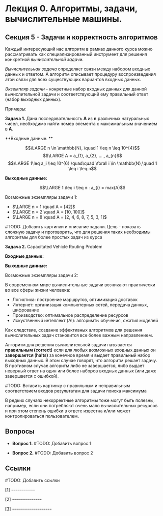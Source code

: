 # Лекция 0.  Алгоритмы, задачи, вычислительные машины.

## Секция 5 -  Задачи и корректность алгоритмов

Каждый интересующий нас алгоритм в рамках данного курса можно рассматривать как специализированный инструмент для решения конкретной *вычислительной задачи*.

*Вычислительная задача* определяет связи между набором входных данных и ответом. А алгоритм описывает процедуру воспроизведения этой связи для всех существующих вариантов входных данных.

*Экземпляр задачи* - конретные набор входных данных для данной вычислительной задачи и соответствующий ему правильный ответ (набор выходных данных).

Примеры:

**Задача 1.**  Дана последовательность **A** из **n** различных натуральных чисел, необходимо найти номер элемента с максимальным значением в **A**.

**Входные данные: **

$$\LARGE n \in \mathbb{N}, \quad 1 \leq n \leq 10^{4}$$$$\LARGE A = a_{1}, a_{2}, ... , a_{n}$$
$$\LARGE 1\leq a_i \leq 10^{6} \quad\quad \forall i \in \mathbb{N},\quad 1 \leq i \leq n$$

**Выходные данные:**

$$\LARGE 1 \leq i \leq n : a_{i} = max(A)$$

Возможные экземпляры задачи 1:

- $\LARGE n = 1 \quad A = [42]$
- $\LARGE n = 2 \quad A = [10, 100]$
- $\LARGE n = 8 \quad A = [2, 4, 6, 8, 7, 5, 3, 1]$

#TODO: Добавить картинки и описание задачи. Цель - показать сложную задачу и проговорить, что для решения таких необходимы алгоритмы для более простых задач из курса

**Задача 2.**  Capacitated Vehicle Routing Problem

**Входные данные:** 

**Выходные данные:**

Возможные экземпляры задачи 2:

В современном мире вычислительные задачи возникают практически во все сферы жизни человека:

- Логистика:  построение маршрутов, оптимизация доставок
- Интернет: организация компьютерных сетей, передача данных, шифрование
- Производство: оптимальное распределение ресурсов
- Искуственный интеллект (AI): алгоримты обучения, сжатия моделей

Как следствие, создание эффективных алгоритмов для решения вычислительных задач становится все более важным направлением.

Алгоритм для решения вычислительной задачи называется **правильным (correct)** если для любых возможных входных данных он **завершается (halts)** за конечное время и выдает правильный набор выходных данных. В этом случае говорят, что алгоритм решает задачу. В противном случае алгоритм либо не завершается, либо выдает неверный ответ на один или более наборов входных данных (или даже завершается с ошибкой).

#TODO: Вставить картинку с правильным и неправильным соответствием входов результатам для задачи поиска максимума

В редких случаях некорректные алгоритмы тоже могут быть полезны, например, если они потребляют очень мало вычислительных ресурсов и при этом степень ошибки в ответе известна и/или может контролироваться пользователем.

## Вопросы

- **Вопрос 1.** #TODO: Добавить вопрос 1

- **Вопрос 2.** #TODO: Добавить вопрос 2
 
  
## Ссылки

#TODO: Добавить ссылки

[1] ------------

[2] ---------------

[3] --------------------